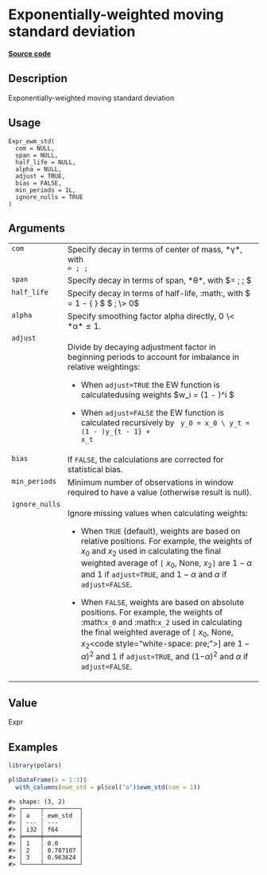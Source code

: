 

# Exponentially-weighted moving standard deviation

[**Source code**](https://github.com/pola-rs/r-polars/tree/97c09bc0a6fc3d166744dbddd037b49e8d8fc6c2/R/expr__expr.R#L2984)

## Description

Exponentially-weighted moving standard deviation

## Usage

<pre><code class='language-R'>Expr_ewm_std(
  com = NULL,
  span = NULL,
  half_life = NULL,
  alpha = NULL,
  adjust = TRUE,
  bias = FALSE,
  min_periods = 1L,
  ignore_nulls = TRUE
)
</code></pre>

## Arguments

<table>
<tr>
<td style="white-space: nowrap; font-family: monospace; vertical-align: top">
<code id="Expr_ewm_std_:_com">com</code>
</td>
<td>
Specify decay in terms of center of mass, *γ*, with <code class="reqn">
= ; ; </code>
</td>
</tr>
<tr>
<td style="white-space: nowrap; font-family: monospace; vertical-align: top">
<code id="Expr_ewm_std_:_span">span</code>
</td>
<td>
Specify decay in terms of span, *θ*, with $= ; ; $
</td>
</tr>
<tr>
<td style="white-space: nowrap; font-family: monospace; vertical-align: top">
<code id="Expr_ewm_std_:_half_life">half_life</code>
</td>
<td>
Specify decay in terms of half-life,
:math:<code style="white-space: pre;"></code>, with $ = 1 - { } $ $ ; \>
0$
</td>
</tr>
<tr>
<td style="white-space: nowrap; font-family: monospace; vertical-align: top">
<code id="Expr_ewm_std_:_alpha">alpha</code>
</td>
<td>
Specify smoothing factor alpha directly, 0 \< *α* ≤ 1.
</td>
</tr>
<tr>
<td style="white-space: nowrap; font-family: monospace; vertical-align: top">
<code id="Expr_ewm_std_:_adjust">adjust</code>
</td>
<td>

Divide by decaying adjustment factor in beginning periods to account for
imbalance in relative weightings:

<ul>
<li>

When <code>adjust=TRUE</code> the EW function is calculatedusing weights
$w_i = (1 - )^i $

</li>
<li>

When <code>adjust=FALSE</code> the EW function is calculated recursively
by <code class="reqn"> y_0 = x_0 \\ y_t = (1 - )y\_{t - 1} + x_t </code>

</li>
</ul>
</td>
</tr>
<tr>
<td style="white-space: nowrap; font-family: monospace; vertical-align: top">
<code id="Expr_ewm_std_:_bias">bias</code>
</td>
<td>
If <code>FALSE</code>, the calculations are corrected for statistical
bias.
</td>
</tr>
<tr>
<td style="white-space: nowrap; font-family: monospace; vertical-align: top">
<code id="Expr_ewm_std_:_min_periods">min_periods</code>
</td>
<td>
Minimum number of observations in window required to have a value
(otherwise result is null).
</td>
</tr>
<tr>
<td style="white-space: nowrap; font-family: monospace; vertical-align: top">
<code id="Expr_ewm_std_:_ignore_nulls">ignore_nulls</code>
</td>
<td>

Ignore missing values when calculating weights:

<ul>
<li>

When <code>TRUE</code> (default), weights are based on relative
positions. For example, the weights of *x*<sub>0</sub> and
*x*<sub>2</sub> used in calculating the final weighted average of
<code>\[</code> *x*<sub>0</sub>, None,
*x*<sub>2</sub><code style="white-space: pre;">\]</code> are 1 − *α* and
1 if <code>adjust=TRUE</code>, and 1 − *α* and *α* if
<code>adjust=FALSE</code>.

</li>
<li>

When <code>FALSE</code>, weights are based on absolute positions. For
example, the weights of :math:<code>x_0</code> and
:math:<code>x_2</code> used in calculating the final weighted average of
<code>\[</code> *x*<sub>0</sub>, None, *x*<sub>2</sub>\<code
style=“white-space: pre;”\>\]</code> are 1 − *α*)<sup>2</sup> and 1 if
<code>adjust=TRUE</code>, and (1−*α*)<sup>2</sup> and *α* if
<code>adjust=FALSE</code>.

</li>
</ul>
</td>
</tr>
</table>

## Value

Expr

## Examples

``` r
library(polars)

pl$DataFrame(a = 1:3)$
  with_columns(ewm_std = pl$col("a")$ewm_std(com = 1))
```

    #> shape: (3, 2)
    #> ┌─────┬──────────┐
    #> │ a   ┆ ewm_std  │
    #> │ --- ┆ ---      │
    #> │ i32 ┆ f64      │
    #> ╞═════╪══════════╡
    #> │ 1   ┆ 0.0      │
    #> │ 2   ┆ 0.707107 │
    #> │ 3   ┆ 0.963624 │
    #> └─────┴──────────┘
